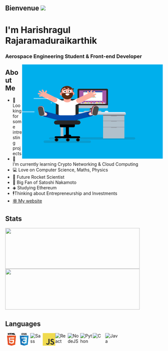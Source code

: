 ## Bienvenue <img src="https://media.giphy.com/media/hvRJCLFzcasrR4ia7z/giphy.gif" width="25px">

# I'm Harishragul Rajaramaduraikarthik

### Aerospace Engineering Student & Front-end Developer

<img align="right" alt="GIF" src="https://github.com/Harishragulkarthik/Harishragulkarthik/blob/e6ecb4ccd60536c24131dc7d10ed08c0761f9a73/C.gif?raw=true" width="450" height="300" />

## About Me
- 🔭 Looking for some intresting projects
- 🌱 I’m currently learning Crypto Networking & Cloud Computing
- 💻 Love on Computer Science, Maths, Physics
- 🚀 Future Rocket Scientist
- 🎃 Big Fan of Satoshi Nakamoto
- ◈ Studying Ethereum 
- 🕴Thinking about Entrepreneurship and Investments
- <a href="https://harishragulkarthik.github.io/">🕸 My website</a>

## Stats
<a href="https://www.adamalston.com/"><img align="left" height="130px" width="430px" src="https://github-readme-stats.vercel.app/api?username=Harishragulkarthik&hide_title=true&hide_border=true&show_icons=true&include_all_commits=true&count_private=true&line_height=21&text_color=000&icon_color=000&bg_color=0,ea6161,ffc64d,fffc4d,52fa5a&theme=graywhite" />

<img height="130px" width="430px" src="https://github-readme-stats.vercel.app/api/top-langs/?username=Harishragulkarthik&hide=html&hide_title=true&hide_border=true&layout=compact&langs_count=6&exclude_repo=comp426,Redventures-Movie-Quotes&text_color=000&icon_color=fff&bg_color=0,52fa5a,4dfcff,c64dff&theme=graywhite" /></a>

## Languages
<img align="left" alt="HTML5" width="40px" src="https://raw.githubusercontent.com/github/explore/80688e429a7d4ef2fca1e82350fe8e3517d3494d/topics/html/html.png" />
<img align="left" alt="CSS3" width="40px" src="https://raw.githubusercontent.com/github/explore/80688e429a7d4ef2fca1e82350fe8e3517d3494d/topics/css/css.png" />
<img align="left" alt="Sass" width="40px" src="https://www.vectorlogo.zone/logos/sass-lang/sass-lang-icon.svg" />
<img align="left" alt="JS" width="40px" src="https://raw.githubusercontent.com/github/explore/80688e429a7d4ef2fca1e82350fe8e3517d3494d/topics/javascript/javascript.png" />
<img align="left" alt="React" width="40px" src="https://www.vectorlogo.zone/logos/reactjs/reactjs-icon.svg" />
<img align="left" alt="NodeJS" width="40px" src="https://www.vectorlogo.zone/logos/nodejs/nodejs-icon.svg" />
<img align="left" alt="Python" width="40px" src="https://www.vectorlogo.zone/logos/python/python-icon.svg" />
<img align="left" alt="C" width="40px" src="https://img.icons8.com/color/48/000000/c-programming.png" />
<img align="left" alt="Java" width="40px" src="https://www.vectorlogo.zone/logos/java/java-icon.svg" />
